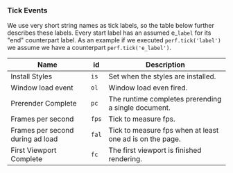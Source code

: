 <!---
Copyright 2015 The AMP HTML Authors. All Rights Reserved.

Licensed under the Apache License, Version 2.0 (the "License");
you may not use this file except in compliance with the License.
You may obtain a copy of the License at

      http://www.apache.org/licenses/LICENSE-2.0

Unless required by applicable law or agreed to in writing, software
distributed under the License is distributed on an "AS-IS" BASIS,
WITHOUT WARRANTIES OR CONDITIONS OF ANY KIND, either express or implied.
See the License for the specific language governing permissions and
limitations under the License.
-->

### Tick Events

We use very short string names as tick labels, so the table below
further describes these labels.
Every start label has an assumed e_`label` for its "end" counterpart label.
As an example if we executed `perf.tick('label')` we assume we have a counterpart
`perf.tick('e_label')`.

| Name                | id                | Description                        |
----------------------|-------------------|------------------------------------|
| Install Styles      | `is`              | Set when the styles are installed. |
| Window load event   | `ol`              | Window load even fired.            |
| Prerender Complete  | `pc`              | The runtime completes prerending a single document. |
| Frames per second   | `fps`             | Tick to measure fps.               |
| Frames per second during ad load | `fal`| Tick to measure fps when at least one ad is on the page. |
| First Viewport Complete | `fc`          | The first viewport is finished rendering. |
